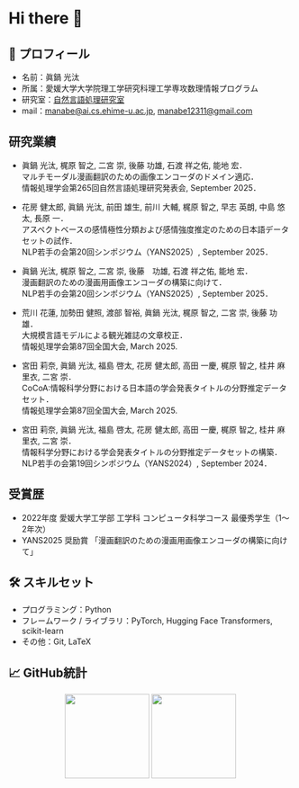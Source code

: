 # Hi there 👋

## 📌 プロフィール

- 名前：眞鍋 光汰
- 所属：愛媛大学大学院理工学研究科理工学専攻数理情報プログラム
- 研究室：[自然言語処理研究室](https://sites.google.com/view/ehime-nlp/)
- mail：manabe@ai.cs.ehime-u.ac.jp, manabe12311@gmail.com

## 研究業績

- 眞鍋 光汰, 梶原 智之, 二宮 崇, 後藤 功雄, 石渡 祥之佑, 能地 宏．<br>
  マルチモーダル漫画翻訳のための画像エンコーダのドメイン適応．<br>
  情報処理学会第265回自然言語処理研究発表会, September 2025．

- 花房 健太郎, 眞鍋 光汰, 前田 雄生, 前川 大輔, 梶原 智之, 早志 英朗, 中島 悠太, 長原 一．<br>
  アスペクトベースの感情極性分類および感情強度推定のための日本語データセットの試作．<br>
  NLP若手の会第20回シンポジウム（YANS2025）, September 2025．

- 眞鍋 光汰, 梶原 智之, 二宮 崇, 後藤　功雄, 石渡 祥之佑, 能地 宏．<br>
  漫画翻訳のための漫画用画像エンコーダの構築に向けて．<br>
  NLP若手の会第20回シンポジウム（YANS2025）, September 2025．

- 荒川 花蓮, 加勢田 健照, 渡部 智裕, 眞鍋 光汰, 梶原 智之, 二宮 崇, 後藤 功雄．<br>
  大規模言語モデルによる観光雑誌の文章校正．<br>
  情報処理学会第87回全国大会, March 2025.
  
- 宮田 莉奈, 眞鍋 光汰, 福島 啓太, 花房 健太郎, 高田 一慶, 梶原 智之, 桂井 麻里衣, 二宮 崇．<br>
  CoCoA:情報科学分野における日本語の学会発表タイトルの分野推定データセット．<br>
  情報処理学会第87回全国大会, March 2025.

- 宮田 莉奈, 眞鍋 光汰, 福島 啓太, 花房 健太郎, 高田 一慶, 梶原 智之, 桂井 麻里衣, 二宮 崇．<br>
  情報科学分野における学会発表タイトルの分野推定データセットの構築．<br>
  NLP若手の会第19回シンポジウム（YANS2024）, September 2024．

## 受賞歴

- 2022年度 愛媛大学工学部 工学科 コンピュータ科学コース 最優秀学生（1〜2年次）
- YANS2025 奨励賞 「漫画翻訳のための漫画用画像エンコーダの構築に向けて」

## 🛠️ スキルセット

- プログラミング：Python
- フレームワーク / ライブラリ：PyTorch, Hugging Face Transformers, scikit-learn
- その他：Git, LaTeX


## 📈 GitHub統計
<p align="center">
  <img src="https://github-readme-stats.vercel.app/api?username=mana1231&show_icons=true&theme=tokyonight" height="150" />
  <img src="https://github-readme-stats.vercel.app/api/top-langs/?username=mana1231&layout=compact&theme=tokyonight" height="150" />
</p>

<!--
**mana1231/mana1231** is a ✨ _special_ ✨ repository because its `README.md` (this file) appears on your GitHub profile.

Here are some ideas to get you started:

- 🔭 I’m currently working on ...
- 🌱 I’m currently learning ...
- 👯 I’m looking to collaborate on ...
- 🤔 I’m looking for help with ...
- 💬 Ask me about ...
- 📫 How to reach me: ...
- 😄 Pronouns: ...
- ⚡ Fun fact: ...
-->
